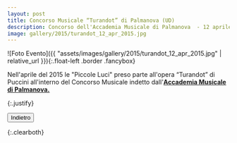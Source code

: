 ```yaml
---
layout: post
title: Concorso Musicale “Turandot” di Palmanova (UD)
description: Concorso dell'Accademia Musicale di Palmanova  - 12 aprile 2015.
image: gallery/2015/turandot_12_apr_2015.jpg
---
```


![Foto Evento]({{ "assets/images/gallery/2015/turandot_12_apr_2015.jpg" | relative_url }}){:.float-left .border .fancybox}

<p>Nell'aprile del 2015 le "Piccole Luci" preso parte all&#39;opera “Turandot” di Puccini all&#39;interno del Concorso Musicale indetto dall&#39;<a href="http://www.accademiamusicalepalmanova.it/" target="_blank"><b>Accademia Musicale di Palmanova.</b></a></p>{:.justify}

<button class="button special small" onClick="window.history.back();">Indietro</button>

<div></div>{:.clearboth}


